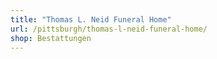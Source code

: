 ```yaml
---
title: "Thomas L. Neid Funeral Home"
url: /pittsburgh/thomas-l-neid-funeral-home/
shop: Bestattungen
---
```

